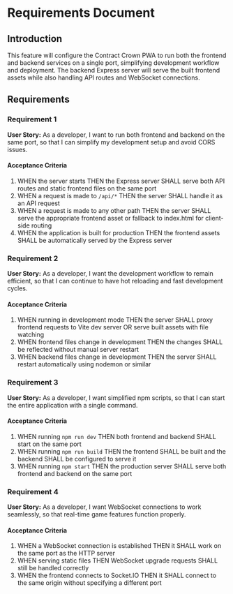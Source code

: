 # Requirements Document

## Introduction

This feature will configure the Contract Crown PWA to run both the frontend and backend services on a single port, simplifying development workflow and deployment. The backend Express server will serve the built frontend assets while also handling API routes and WebSocket connections.

## Requirements

### Requirement 1

**User Story:** As a developer, I want to run both frontend and backend on the same port, so that I can simplify my development setup and avoid CORS issues.

#### Acceptance Criteria

1. WHEN the server starts THEN the Express server SHALL serve both API routes and static frontend files on the same port
2. WHEN a request is made to `/api/*` THEN the server SHALL handle it as an API request
3. WHEN a request is made to any other path THEN the server SHALL serve the appropriate frontend asset or fallback to index.html for client-side routing
4. WHEN the application is built for production THEN the frontend assets SHALL be automatically served by the Express server

### Requirement 2

**User Story:** As a developer, I want the development workflow to remain efficient, so that I can continue to have hot reloading and fast development cycles.

#### Acceptance Criteria

1. WHEN running in development mode THEN the server SHALL proxy frontend requests to Vite dev server OR serve built assets with file watching
2. WHEN frontend files change in development THEN the changes SHALL be reflected without manual server restart
3. WHEN backend files change in development THEN the server SHALL restart automatically using nodemon or similar

### Requirement 3

**User Story:** As a developer, I want simplified npm scripts, so that I can start the entire application with a single command.

#### Acceptance Criteria

1. WHEN running `npm run dev` THEN both frontend and backend SHALL start on the same port
2. WHEN running `npm run build` THEN the frontend SHALL be built and the backend SHALL be configured to serve it
3. WHEN running `npm start` THEN the production server SHALL serve both frontend and backend on the same port

### Requirement 4

**User Story:** As a developer, I want WebSocket connections to work seamlessly, so that real-time game features function properly.

#### Acceptance Criteria

1. WHEN a WebSocket connection is established THEN it SHALL work on the same port as the HTTP server
2. WHEN serving static files THEN WebSocket upgrade requests SHALL still be handled correctly
3. WHEN the frontend connects to Socket.IO THEN it SHALL connect to the same origin without specifying a different port